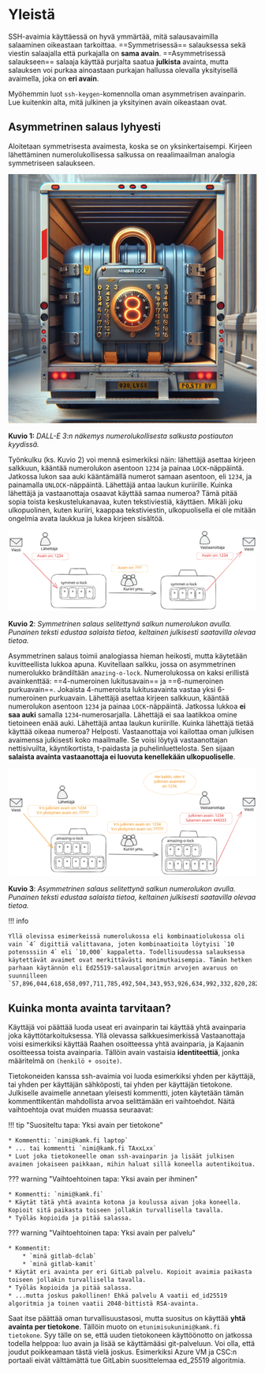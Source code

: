 # Yleistä

SSH-avaimia käyttäessä on hyvä ymmärtää, mitä salausavaimilla salaaminen oikeastaan tarkoittaa. ==Symmetrisessä== salauksessa sekä viestin salaajalla että purkajalla on **sama avain**. ==Asymmetrisessä salaukseen== salaaja käyttää purjalta saatua **julkista** avainta, mutta salauksen voi purkaa ainoastaan purkajan hallussa olevalla yksityisellä avaimella, joka on **eri avain**.

Myöhemmin luot `ssh-keygen`-komennolla oman asymmetrisen avainparin. Lue kuitenkin alta, mitä julkinen ja yksityinen avain oikeastaan ovat.

## Asymmetrinen salaus lyhyesti

Aloitetaan symmetrisesta avaimesta, koska se on yksinkertaisempi. Kirjeen lähettäminen numerolukollisessa salkussa on reaalimaailman analogia symmetriseen salaukseen.

![Number lock](../../images/dalle_number_lock.jpg)

**Kuvio 1:** *DALL-E 3:n näkemys numerolukollisesta salkusta postiauton kyydissä.*

Työnkulku (ks. Kuvio 2) voi mennä esimerkiksi näin: lähettäjä asettaa kirjeen salkkuun, kääntää numerolukon asentoon `1234` ja painaa `LOCK`-näppäintä. Jatkossa lukon saa auki kääntämällä numerot samaan asentoon, eli `1234`, ja painamalla `UNLOCK`-näppäintä. Lähettäjä antaa laukun kuriirille. Kuinka lähettäjä ja vastaanottaja osaavat käyttää samaa numeroa? Tämä pitää sopia toista keskustelukanavaa, kuten tekstiviestiä, käyttäen. Mikäli joku ulkopuolinen, kuten kuriiri, kaappaa tekstiviestin, ulkopuolisella ei ole mitään ongelmia avata laukkua ja lukea kirjeen sisältöä.

![symmetrinen-salaus](../../images/symmetrinen-salaus.svg)

**Kuvio 2**: *Symmetrinen salaus selitettynä salkun numerolukon avulla. Punainen teksti edustaa salaista tietoa, keltainen julkisesti saatavilla olevaa tietoa.*

Asymmetrinen salaus toimii analogiassa hieman heikosti, mutta käytetään kuvitteellista lukkoa apuna. Kuvitellaan salkku, jossa on asymmetrinen numerolukko brändiltään `amazing-o-lock`. Numerolukossa on kaksi erillistä avainkenttää: ==4-numeroinen lukitusavain== ja ==6-numeroinen purkuavain==. Jokaista 4-numeroista lukitusavainta vastaa yksi 6-numeroinen purkuavain. Lähettäjä asettaa kirjeen salkkuun, kääntää numerolukon asentoon `1234` ja painaa `LOCK`-näppäintä. Jatkossa lukkoa **ei saa auki** samalla `1234`-numerosarjalla. Lähettäjä ei saa laatikkoa omine tietoineen enää auki. Lähettäjä antaa laukun kuriirille. Kuinka lähettäjä tietää käyttää oikeaa numeroa? Helposti. Vastaanottaja voi kailottaa oman julkisen avaimensa julkisesti koko maailmalle. Se voisi löytyä vastaanottajan nettisivuilta, käyntikortista, t-paidasta ja puhelinluettelosta. Sen sijaan **salaista avainta vastaanottaja ei luovuta kenellekään ulkopuoliselle**.

![](../../images/asymmetrinen-salaus.svg)

**Kuvio 3**: *Asymmetrinen salaus selitettynä salkun numerolukon avulla. Punainen teksti edustaa salaista tietoa, keltainen julkisesti saatavilla olevaa tietoa.*

!!! info

    Yllä olevissa esimerkeissä numerolukossa eli kombinaatiolukossa oli vain `4` digittiä valittavana, joten kombinaatioita löytyisi `10 potensssiin 4` eli `10,000` kappaletta. Todellisuudessa salauksessa käytettävät avaimet ovat merkittävästi monimutkaisempia. Tämän hetken parhaan käytännön eli Ed25519-salausalgoritmin arvojen avaruus on suunnilleen `57,896,044,618,658,097,711,785,492,504,343,953,926,634,992,332,820,282,019,728,792,003,956,564,819,949`.

## Kuinka monta avainta tarvitaan?

Käyttäjä voi päättää luoda useat eri avainparin tai käyttää yhtä avainparia joka käyttötarkoituksessa. Yllä olevassa salkkuesimerkissä Vastaanottaja voisi esimerkiksi käyttää Raahen osoitteessa yhtä avainparia, ja Kajaanin osoitteessa toista avainparia. Tällöin avain vastaisia **identiteettiä**, jonka määritelmä on `(henkilö + osoite)`.

Tietokoneiden kanssa ssh-avaimia voi luoda esimerkiksi yhden per käyttäjä, tai yhden per käyttäjän sähköposti, tai yhden per käyttäjän tietokone. Julkiselle avaimelle annetaan yleisesti kommentti, joten käytetään tämän kommenttikentän mahdollista arvoa selittämään eri vaihtoehdot. Näitä vaihtoehtoja ovat muiden muassa seuraavat:

!!! tip "Suositeltu tapa: Yksi avain per tietokone"

    * Kommentti: `nimi@kamk.fi laptop`
    * ... tai kommentti `nimi@kamk.fi TAxxLxx`
    * Luot joka tietokoneelle oman ssh-avainparin ja lisäät julkisen avaimen jokaiseen paikkaan, mihin haluat sillä koneella autentikoitua.


??? warning "Vaihtoehtoinen tapa: Yksi avain per ihminen"

    * Kommentti: `nimi@kamk.fi`
    * Käytät tätä yhtä avainta kotona ja koulussa aivan joka koneella. Kopioit sitä paikasta toiseen jollakin turvallisella tavalla.
    * Työläs kopioida ja pitää salassa.

??? warning "Vaihtoehtoinen tapa: Yksi avain per palvelu"

    * Kommentit: 
        * `minä gitlab-dclab`
        * `minä gitlab-kamit`
    * Käytät eri avainta per eri GitLab palvelu. Kopioit avaimia paikasta toiseen jollakin turvallisella tavalla.
    * Työläs kopioida ja pitää salassa.
    * ...mutta joskus pakollinen! Ehkä palvelu A vaatii ed_id25519 algoritmia ja toinen vaatii 2048-bittistä RSA-avainta.


Saat itse päättää oman turvallisuustasosi, mutta suositus on käyttää **yhtä avainta per tietokone**. Tällöin muoto on `etunimisukunimi@kamk.fi tietokone`. Syy tälle on se, että uuden tietokoneen käyttöönotto on jatkossa todella helppoa: luo avain ja lisää se käyttämääsi git-palveluun. Voi olla, että joudut poikkeamaan tästä vielä joskus. Esimerkiksi Azure VM ja CSC:n portaali eivät välttämättä tue GitLabin suosittelemaa ed_25519 algoritmia.